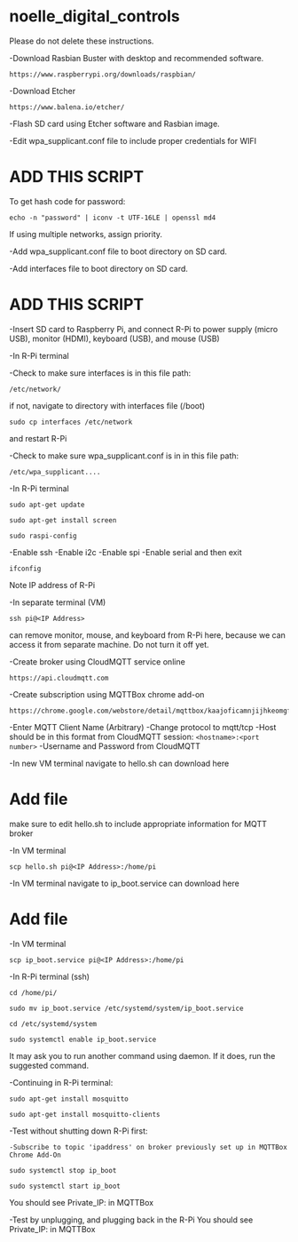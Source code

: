 # noelle_digital_controls

Please do not delete these instructions.

-Download Rasbian Buster with desktop and recommended software.
  ```
  https://www.raspberrypi.org/downloads/raspbian/
  ```
-Download Etcher
  ```
  https://www.balena.io/etcher/
  ```
-Flash SD card using Etcher software and Rasbian image.

-Edit wpa_supplicant.conf file to include proper credentials for WIFI 
  # ADD THIS SCRIPT
  
  To get hash code for password:
  ```
  echo -n "password" | iconv -t UTF-16LE | openssl md4
  ```
  If using multiple networks, assign priority.

-Add wpa_supplicant.conf file to boot directory on SD card.

-Add interfaces file to boot directory on SD card.
  # ADD THIS SCRIPT

-Insert SD card to Raspberry Pi, and connect R-Pi to power supply (micro USB), monitor (HDMI), keyboard (USB), and mouse (USB)
 
-In R-Pi terminal


-Check to make sure interfaces is in this file path:
```
/etc/network/
```
  if not, navigate to directory with interfaces file (/boot) 
  ```
  sudo cp interfaces /etc/network
  ```
  and restart R-Pi
  
-Check to make sure wpa_supplicant.conf is in in this file path:
```
/etc/wpa_supplicant....
```
-In R-Pi terminal
```
sudo apt-get update
```
```
sudo apt-get install screen
```

```
sudo raspi-config
```
  -Enable ssh
  -Enable i2c
  -Enable spi
  -Enable serial
  and then exit
  
```
ifconfig
```
  Note IP address of R-Pi

-In separate terminal (VM)
```
ssh pi@<IP Address>
```
  can remove monitor, mouse, and keyboard from R-Pi here, because we can access it from separate machine.  Do not turn it off yet.

-Create broker using CloudMQTT service online
```
https://api.cloudmqtt.com
```

-Create subscription using MQTTBox chrome add-on
```
https://chrome.google.com/webstore/detail/mqttbox/kaajoficamnjijhkeomgfljpicifbkaf
```
  -Enter MQTT Client Name (Arbitrary)
  -Change protocol to mqtt/tcp
  -Host should be in this format from CloudMQTT session:
    ```
    <hostname>:<port number>
    ```
  -Username and Password from CloudMQTT

-In new VM terminal
  navigate to hello.sh
  can download here
  # Add file
  make sure to edit hello.sh to include appropriate information for MQTT broker

-In VM terminal
  ```
  scp hello.sh pi@<IP Address>:/home/pi
  ```

-In VM terminal 
  navigate to ip_boot.service
  can download here
  # Add file

-In VM terminal 
  ```
  scp ip_boot.service pi@<IP Address>:/home/pi
  ```
  
-In R-Pi terminal (ssh)
  ```
  cd /home/pi/
  ```
  ```
  sudo mv ip_boot.service /etc/systemd/system/ip_boot.service
  ```
  ```
  cd /etc/systemd/system
  ```
  ```
  sudo systemctl enable ip_boot.service
  ```
  It may ask you to run another command using daemon.  If it does, run the suggested command.

-Continuing in R-Pi terminal:
  ```
  sudo apt-get install mosquitto
  ```
  ```
  sudo apt-get install mosquitto-clients
  ```
  
-Test without shutting down R-Pi first:

    -Subscribe to topic 'ipaddress' on broker previously set up in MQTTBox Chrome Add-On
```
sudo systemctl stop ip_boot
```
```
sudo systemctl start ip_boot
```
  You should see Private_IP:<IP Address> in MQTTBox

-Test by unplugging, and plugging back in the R-Pi
  You should see Private_IP:<IP Address> in MQTTBox
